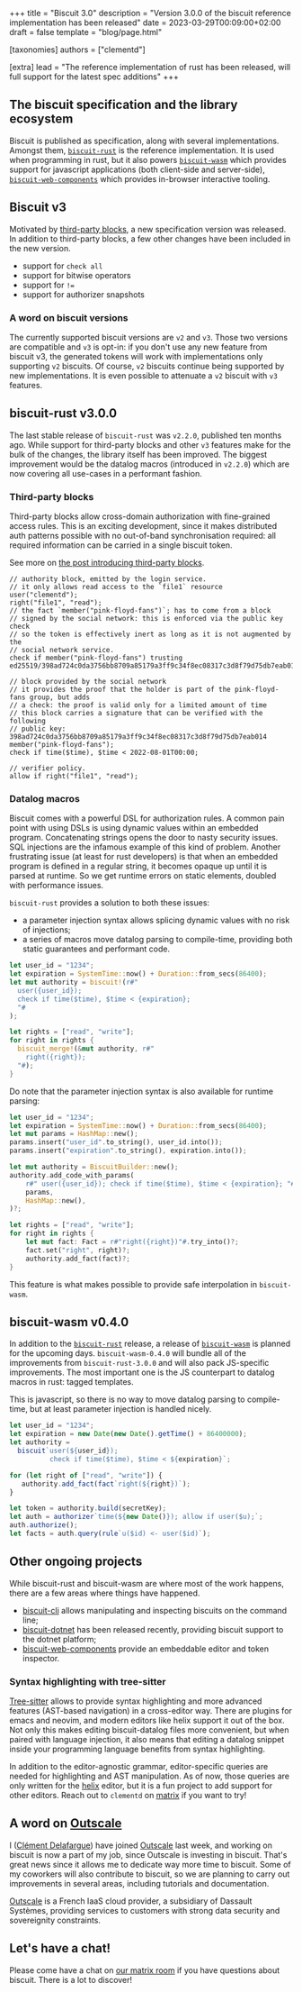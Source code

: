 +++
title = "Biscuit 3.0"
description = "Version 3.0.0 of the biscuit reference implementation has been released"
date = 2023-03-29T00:09:00+02:00
draft = false
template = "blog/page.html"

[taxonomies]
authors = ["clementd"]

[extra]
lead = "The reference implementation of rust has been released, will full support for the latest spec additions"
+++

## The biscuit specification and the library ecosystem

Biscuit is published as specification, along with several implementations.
Amongst them, [`biscuit-rust`][biscuit-rust] is the reference implementation. It
is used when programming in rust, but it also powers [`biscuit-wasm`][biscuit-wasm]
which provides support for javascript applications (both client-side and
server-side), [`biscuit-web-components`][biscuit-web-components] which provides
in-browser interactive tooling.

## Biscuit v3

Motivated by [third-party blocks][third-party-blocks], a new specification
version was released. In addition to third-party blocks, a few other changes
have been included in the new version.

- support for `check all`
- support for bitwise operators
- support for `!=`
- support for authorizer snapshots

### A word on biscuit versions

The currently supported biscuit versions are `v2` and `v3`. Those two versions
are compatible and `v3` is opt-in: if you don't use any new feature from
biscuit v3, the generated tokens will work with implementations only supporting
`v2` biscuits. Of course, `v2` biscuits continue being supported by new
implementations. It is even possible to attenuate a `v2` biscuit with `v3`
features.

## biscuit-rust v3.0.0

The last stable release of `biscuit-rust` was `v2.2.0`, published ten months
ago. While support for third-party blocks and other `v3` features make for
the bulk of the changes, the library itself has been improved. The biggest
improvement would be the datalog macros (introduced in `v2.2.0`) which are now
covering all use-cases in a performant fashion.

### Third-party blocks

Third-party blocks allow cross-domain authorization with fine-grained access
rules. This is an exciting development, since it makes distributed auth
patterns possible with no out-of-band synchronisation required: all required
information can be carried in a single biscuit token.

See more on [the post introducing third-party blocks][third-party-blocks].

```biscuit-datalog
// authority block, emitted by the login service.
// it only allows read access to the `file1` resource
user("clementd");
right("file1", "read");
// the fact `member("pink-floyd-fans")`; has to come from a block
// signed by the social network: this is enforced via the public key check
// so the token is effectively inert as long as it is not augmented by the
// social network service.
check if member("pink-floyd-fans") trusting ed25519/398ad724c0da3756bb8709a85179a3ff9c34f8ec08317c3d8f79d75db7eab014;

// block provided by the social network
// it provides the proof that the holder is part of the pink-floyd-fans group, but adds
// a check: the proof is valid only for a limited amount of time
// this block carries a signature that can be verified with the following
// public key: 398ad724c0da3756bb8709a85179a3ff9c34f8ec08317c3d8f79d75db7eab014
member("pink-floyd-fans");
check if time($time), $time < 2022-08-01T00:00;

// verifier policy.
allow if right("file1", "read");
```

### Datalog macros

Biscuit comes with a powerful DSL for authorization rules. A common pain
point with using DSLs is using dynamic values within an embedded program.
Concatenating strings opens the door to nasty security issues. SQL injections
are the infamous example of this kind of problem. Another frustrating issue
(at least for rust developers) is that when an embedded program is defined in
a regular string, it becomes opaque up until it is parsed at runtime. So we get
runtime errors on static elements, doubled with performance issues.

`biscuit-rust` provides a solution to both these issues:

- a parameter injection syntax allows splicing dynamic values with no risk
  of injections;
- a series of macros move datalog parsing to compile-time, providing both static
  guarantees and performant code.

```rust
let user_id = "1234";
let expiration = SystemTime::now() + Duration::from_secs(86400);
let mut authority = biscuit!(r#"
  user({user_id});
  check if time($time), $time < {expiration};
  "#
);

let rights = ["read", "write"];
for right in rights {
  biscuit_merge!(&mut authority, r#"
    right({right});
  "#);
}
```

Do note that the parameter injection syntax is also available for runtime
parsing:

```rust
let user_id = "1234";
let expiration = SystemTime::now() + Duration::from_secs(86400);
let mut params = HashMap::new();
params.insert("user_id".to_string(), user_id.into());
params.insert("expiration".to_string(), expiration.into());

let mut authority = BiscuitBuilder::new();
authority.add_code_with_params(
    r#" user({user_id}); check if time($time), $time < {expiration}; "#,
    params,
    HashMap::new(),
)?;

let rights = ["read", "write"];
for right in rights {
    let mut fact: Fact = r#"right({right})"#.try_into()?;
    fact.set("right", right)?;
    authority.add_fact(fact)?;
}
```

This feature is what makes possible to provide safe interpolation in `biscuit-
wasm`.

## biscuit-wasm v0.4.0

In addition to the [`biscuit-rust`][biscuit-rust] release, a release of
[`biscuit-wasm`][biscuit-wasm] is planned for the upcoming days.
`biscuit-wasm-0.4.0` will bundle all of the improvements from
`biscuit-rust-3.0.0` and will also pack JS-specific improvements. The most
important one is the JS counterpart to datalog macros in rust: tagged templates.

This is javascript, so there is no way to move datalog parsing to compile-time,
but at least parameter injection is handled nicely.

```javascript
let user_id = "1234";
let expiration = new Date(new Date().getTime() + 86400000);
let authority =
  biscuit`user(${user_id});
          check if time($time), $time < ${expiration}`;

for (let right of ["read", "write"]) {
   authority.add_fact(fact`right(${right})`);  
}

let token = authority.build(secretKey);
let auth = authorizer`time(${new Date()}); allow if user($u);`;
auth.authorize();
let facts = auth.query(rule`u($id) <- user($id)`);
```

## Other ongoing projects

While biscuit-rust and biscuit-wasm are where most of the work happens, there
are a few areas where things have happened.

- [biscuit-cli][biscuit-cli] allows manipulating and inspecting biscuits on the
  command line;
- [biscuit-dotnet][biscuit-dotnet] has been released recently, providing biscuit
  support to the dotnet platform;
- [biscuit-web-components][biscuit-web-components] provide an embeddable editor
  and token inspector.

### Syntax highlighting with tree-sitter

[Tree-sitter](https://tree-sitter.github.io) allows to provide syntax
highlighting and more advanced features (AST-based navigation) in a cross-editor
way. There are plugins for emacs and neovim, and modern editors like helix
support it out of the box. Not only this makes editing biscuit-datalog files
more convenient, but when paired with language injection, it also means that
editing a datalog snippet inside your programming language benefits from syntax
highlighting.

<!-- TODO screenshots: datalog file, JS file, markdown file -->

In addition to the editor-agnostic grammar, editor-specific queries are needed
for highlighting and AST manipulation. As of now, those queries are only written
for the [helix](https://helix-editor.com) editor, but it is a fun project to add
support for other editors. Reach out to `clementd` on [matrix][matrix] if you
want to try!

## A word on [Outscale][outscale]

I ([Clément Delafargue](https://clementd.wtf)) have joined [Outscale][outscale]
last week, and working on biscuit is now a part of my job, since Outscale is
investing in biscuit. That's great news since it allows me to dedicate way more
time to biscuit. Some of my coworkers will also contribute to biscuit, so we
are planning to carry out improvements in several areas, including tutorials
and documentation.

[Outscale][outscale] is a French IaaS cloud provider, a subsidiary
of Dassault Systèmes, providing services to customers with strong data security
and sovereignity constraints.

## Let's have a chat!

Please come have a chat on [our matrix room][matrix] if you have questions about
biscuit. There is a lot to discover!

[biscuit-rust]: https://github.com/biscuit-auth/biscuit-rust
[biscuit-wasm]: https://github.com/biscuit-auth/biscuit-wasm
[biscuit-cli]: https://github.com/biscuit-auth/biscuit-cli
[biscuit-dotnet]: https://github.com/dmunch/biscuit-net
[biscuit-web-components]: https://github.com/biscuit-auth/biscuit-web-components
[third-party-blocks]: ../third-party-blocks-why-how-when-who
[matrix]: https://matrix.to/#/!MXwhyfCFLLCfHSYJxg:matrix.org
[outscale]: https://outscale.com